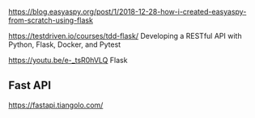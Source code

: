 <https://blog.easyaspy.org/post/1/2018-12-28-how-i-created-easyaspy-from-scratch-using-flask>

<https://testdriven.io/courses/tdd-flask/>  Developing a RESTful API with Python, Flask, Docker, and Pytest

<https://youtu.be/e-_tsR0hVLQ> Flask


## Fast API 

<https://fastapi.tiangolo.com/>
